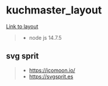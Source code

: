 # kuchmaster_layout

[Link to layout](https://vladimirovicp.github.io/layout-kuchmaster/)

> * node js 14.7.5

## svg sprit
> * https://icomoon.io/
> * https://svgsprit.es
